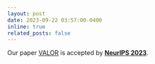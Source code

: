 ```yaml
---
layout: post
date: 2023-09-22 03:57:00-0400
inline: true
related_posts: false
---
```


Our paper [VALOR](https://arxiv.org/abs/2305.17343) is accepted by [**NeurIPS 2023**](https://nips.cc/Conferences/2023).
